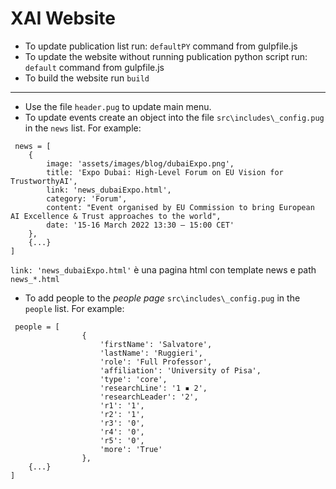 # XAI Website

- To update publication list run: `defaultPY` command from gulpfile.js
- To update the website without running publication python script run: `default` command from gulpfile.js
- To build the website run `build`

---

- Use the file `header.pug` to update main menu.
- To update events create an object into the file `src\includes\_config.pug` in the `news` list. For example:
```
 news = [
    {
        image: 'assets/images/blog/dubaiExpo.png',
        title: 'Expo Dubai: High-Level Forum on EU Vision for TrustworthyAI',
        link: 'news_dubaiExpo.html', 
        category: 'Forum',
        content: "Event organised by EU Commission to bring European AI Excellence & Trust approaches to the world",
        date: '15-16 March 2022 13:30 – 15:00 CET'
    },
    {...}
]
```
`link: 'news_dubaiExpo.html'` è una pagina html con template news e path `news_*.html`

- To add people to the *people page* `src\includes\_config.pug` in the `people` list. For example:
 
```
 people = [
                {
                    'firstName': 'Salvatore',
                    'lastName': 'Ruggieri',
                    'role': 'Full Professor',
                    'affiliation': 'University of Pisa',
                    'type': 'core',
                    'researchLine': '1 ▪ 2',
                    'researchLeader': '2',
                    'r1': '1',
                    'r2': '1',
                    'r3': '0',
                    'r4': '0',
                    'r5': '0',
                    'more': 'True'
                },
    {...}
]
```
